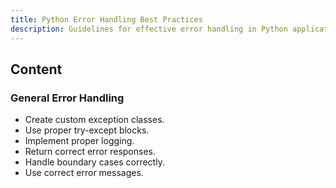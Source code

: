 ```yaml
---
title: Python Error Handling Best Practices
description: Guidelines for effective error handling in Python applications.
---
```


## Content

### General Error Handling
- Create custom exception classes.
- Use proper try-except blocks.
- Implement proper logging.
- Return correct error responses.
- Handle boundary cases correctly.
- Use correct error messages.
